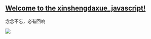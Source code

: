 [Welcome to the xinshengdaxue_javascript!](https://tiandimeihua.github.io/xinshengdaxue_javascript/)
---
念念不忘，必有回响

![](https://raw.githubusercontent.com/wiki/tiandimeihua/xinshengdaxue_javascript/MainPicture.jpg)
